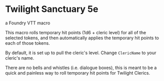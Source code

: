 # Twilight Sanctuary 5e
a Foundry VTT macro

This macro rolls temporary hit points (1d6 + cleric level) for all of the selected tokens, and then automatically applies the temporary hit points to each of those tokens.

By default, it is set up to pull the cleric's level. Change `ClericName` to your cleric's name.

There are no bells and whistles (i.e. dialogue boxes), this is meant to be a quick and painless way to roll temporary hit points for Twilight Clerics.
